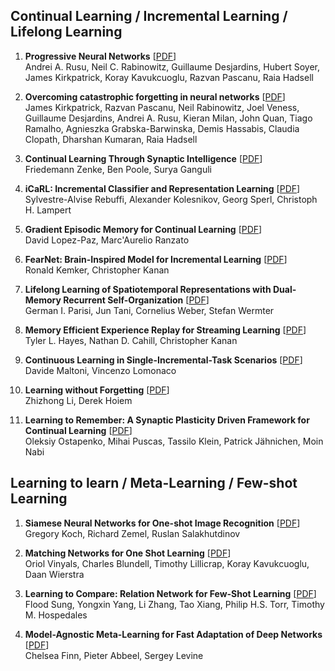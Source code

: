 ## Continual Learning / Incremental Learning / Lifelong Learning

1. **Progressive Neural Networks** [[PDF](https://arxiv.org/pdf/1606.04671.pdf)] </br>
Andrei A. Rusu, Neil C. Rabinowitz, Guillaume Desjardins, Hubert Soyer, James Kirkpatrick, Koray Kavukcuoglu, Razvan Pascanu, Raia Hadsell

2. **Overcoming catastrophic forgetting in neural networks** [[PDF](https://arxiv.org/pdf/1612.00796.pdf)] </br>
James Kirkpatrick, Razvan Pascanu, Neil Rabinowitz, Joel Veness, Guillaume Desjardins, Andrei A. Rusu, Kieran Milan, John Quan, Tiago Ramalho, Agnieszka Grabska-Barwinska, Demis Hassabis, Claudia Clopath, Dharshan Kumaran, Raia Hadsell

3. **Continual Learning Through Synaptic Intelligence** [[PDF](https://arxiv.org/pdf/1703.04200.pdf)] </br>
Friedemann Zenke, Ben Poole, Surya Ganguli

4. **iCaRL: Incremental Classifier and Representation Learning** [[PDF](https://arxiv.org/pdf/1611.07725.pdf)] </br>
Sylvestre-Alvise Rebuffi, Alexander Kolesnikov, Georg Sperl, Christoph H. Lampert

5. **Gradient Episodic Memory for Continual Learning** [[PDF](https://arxiv.org/pdf/1706.08840.pdf)] </br>
David Lopez-Paz, Marc'Aurelio Ranzato

6. **FearNet: Brain-Inspired Model for Incremental Learning** [[PDF](https://arxiv.org/pdf/1711.10563.pdf)] </br>
Ronald Kemker, Christopher Kanan

7. **Lifelong Learning of Spatiotemporal Representations with Dual-Memory Recurrent Self-Organization** [[PDF](https://arxiv.org/pdf/1805.10966.pdf)] </br>
German I. Parisi, Jun Tani, Cornelius Weber, Stefan Wermter

8. **Memory Efficient Experience Replay for Streaming Learning** [[PDF](https://arxiv.org/pdf/1809.05922.pdf)] </br>
Tyler L. Hayes, Nathan D. Cahill, Christopher Kanan

9. **Continuous Learning in Single-Incremental-Task Scenarios** [[PDF](https://arxiv.org/pdf/1806.08568.pdf)] </br>
Davide Maltoni, Vincenzo Lomonaco

10. **Learning without Forgetting** [[PDF](https://arxiv.org/pdf/1606.09282.pdf)] </br>
Zhizhong Li, Derek Hoiem

11. **Learning to Remember: A Synaptic Plasticity Driven Framework for Continual Learning** [[PDF](https://arxiv.org/pdf/1904.03137.pdf)] </br>
Oleksiy Ostapenko, Mihai Puscas, Tassilo Klein, Patrick Jähnichen, Moin Nabi

## Learning to learn / Meta-Learning / Few-shot Learning

1. **Siamese Neural Networks for One-shot Image Recognition** [[PDF](https://www.cs.cmu.edu/~rsalakhu/papers/oneshot1.pdf)] </br>
Gregory Koch, Richard Zemel, Ruslan Salakhutdinov

2. **Matching Networks for One Shot Learning** [[PDF](https://arxiv.org/pdf/1606.04080.pdf)] </br>
Oriol Vinyals, Charles Blundell, Timothy Lillicrap, Koray Kavukcuoglu, Daan Wierstra

3. **Learning to Compare: Relation Network for Few-Shot Learning** [[PDF](https://arxiv.org/pdf/1711.06025.pdf)] </br>
Flood Sung, Yongxin Yang, Li Zhang, Tao Xiang, Philip H.S. Torr, Timothy M. Hospedales

4. **Model-Agnostic Meta-Learning for Fast Adaptation of Deep Networks** [[PDF](https://arxiv.org/pdf/1703.03400.pdf)] </br>
Chelsea Finn, Pieter Abbeel, Sergey Levine
